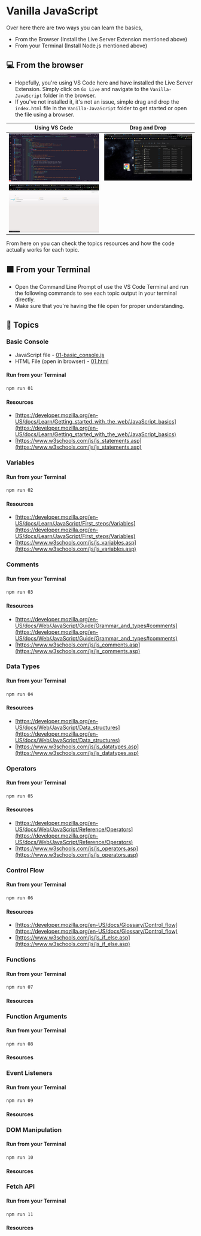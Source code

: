 # Vanilla JavaScript

Over here there are two ways you can learn the basics,

- From the Browser (Install the Live Server Extension mentioned above)
- From your Terminal (Install Node.js mentioned above)

## 💻 From the browser

- Hopefully, you're using VS Code here and have installed the Live Server Extension. Simply click on `Go Live` and navigate to the `Vanilla-JavaScript` folder in the browser.
- If you've not installed it, it's not an issue, simple drag and drop the `index.html` file in the `Vanilla-JavaScript` folder to get started or open the file using a browser.

| Using VS Code | Drag and Drop |
| --- | --- |
| ![Go Live](../assets/go-live.jpg) | ![Drag and Drop](../assets/drag-n-drop.jpg) |
| ![Navigate to folder](../assets/navigate-to-folder.jpg) | |

From here on you can check the topics resources and how the code actually works for each topic.

## ⬛ From your Terminal

- Open the Command Line Prompt of use the VS Code Terminal and run the following commands to see each topic output in your terminal directly.
- Make sure that you're having the file open for proper understanding.

## 📃 Topics

### Basic Console

- JavaScript file - [01-basic_console.js](./01-basic_console.js)
- HTML File (open in browser) - [01.html](./pages/01.html)

#### Run from your Terminal

```bash
npm run 01
```

#### Resources

- [https://developer.mozilla.org/en-US/docs/Learn/Getting_started_with_the_web/JavaScript_basics](https://developer.mozilla.org/en-US/docs/Learn/Getting_started_with_the_web/JavaScript_basics)
- [https://www.w3schools.com/js/js_statements.asp](https://www.w3schools.com/js/js_statements.asp)

### Variables

#### Run from your Terminal

```bash
npm run 02
```

#### Resources

- [https://developer.mozilla.org/en-US/docs/Learn/JavaScript/First_steps/Variables](https://developer.mozilla.org/en-US/docs/Learn/JavaScript/First_steps/Variables)
- [https://www.w3schools.com/js/js_variables.asp](https://www.w3schools.com/js/js_variables.asp)

### Comments

#### Run from your Terminal

```bash
npm run 03
```

#### Resources

- [https://developer.mozilla.org/en-US/docs/Web/JavaScript/Guide/Grammar_and_types#comments](https://developer.mozilla.org/en-US/docs/Web/JavaScript/Guide/Grammar_and_types#comments)
- [https://www.w3schools.com/js/js_comments.asp](https://www.w3schools.com/js/js_comments.asp)

### Data Types

#### Run from your Terminal

```bash
npm run 04
```

#### Resources

- [https://developer.mozilla.org/en-US/docs/Web/JavaScript/Data_structures](https://developer.mozilla.org/en-US/docs/Web/JavaScript/Data_structures)
- [https://www.w3schools.com/js/js_datatypes.asp](https://www.w3schools.com/js/js_datatypes.asp)

### Operators

#### Run from your Terminal

```bash
npm run 05
```

#### Resources

- [https://developer.mozilla.org/en-US/docs/Web/JavaScript/Reference/Operators](https://developer.mozilla.org/en-US/docs/Web/JavaScript/Reference/Operators)
- [https://www.w3schools.com/js/js_operators.asp](https://www.w3schools.com/js/js_operators.asp)

### Control Flow

#### Run from your Terminal

```bash
npm run 06
```

#### Resources

- [https://developer.mozilla.org/en-US/docs/Glossary/Control_flow](https://developer.mozilla.org/en-US/docs/Glossary/Control_flow)
- [https://www.w3schools.com/js/js_if_else.asp](https://www.w3schools.com/js/js_if_else.asp)

### Functions

#### Run from your Terminal

```bash
npm run 07
```

#### Resources

### Function Arguments

#### Run from your Terminal

```bash
npm run 08
```

#### Resources

### Event Listeners

#### Run from your Terminal

```bash
npm run 09
```

#### Resources

### DOM Manipulation

#### Run from your Terminal

```bash
npm run 10
```

#### Resources

### Fetch API

#### Run from your Terminal

```bash
npm run 11
```

#### Resources
